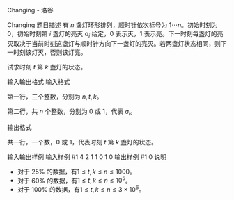 



Changing - 洛谷














Changing
题目描述
有 $n$ 盏灯环形排列，顺时针依次标号为 $1\cdots n$。初始时刻为 $0$，初始时刻第 $i$ 盏灯的亮灭 $a_i$ 给定，$0$ 表示灭，$1$ 表示亮。下一时刻每盏灯的亮灭取决于当前时刻这盏灯与顺时针方向下一盏灯的亮灭。若两盏灯状态相同，则下一时刻该灯灭，否则该灯亮。


试求时刻 $t$ 第 $k$ 盏灯的状态。

输入输出格式
输入格式

第一行，三个整数，分别为 $n, t, k$。


第二行，共 $n$ 个整数，分别为 $0$ 或 $1$，代表 $a_i$。

输出格式

共一行，一个数，$0$ 或 $1$，代表时刻 $t$ 第 $k$ 盏灯的状态。

输入输出样例
输入样例 #1
4 2 1
1 0 1 0
输出样例 #1
0
说明
- 对于 $25\%$ 的数据，有$1\leq t, k\leq n\leq 1000$。 
- 对于 $60\%$ 的数据，有$1\leq t, k\leq n\leq 10^5$。 
- 对于 $100\%$ 的数据，有$1\leq t, k\leq n\leq 3\times 10^6$。







